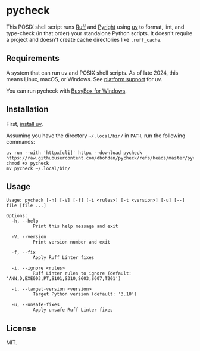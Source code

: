 # pycheck

This POSIX shell script runs
[Ruff](https://github.com/astral-sh/uv)
and
[Pyright](https://github.com/microsoft/pyright)
using
[uv](https://github.com/astral-sh/uv)
to format, lint, and type-check (in that order) your standalone Python scripts.
It doesn't require a project and doesn't create cache directories like `.ruff_cache`.

## Requirements

A system that can run uv and POSIX shell scripts.
As of late 2024, this means Linux, macOS, or Windows.
See [platform support](https://docs.astral.sh/uv/reference/policies/platforms/) for uv.

You can run pycheck with [BusyBox for Windows](https://frippery.org/busybox/).

## Installation

First, [install uv](https://github.com/astral-sh/uv#installation).

Assuming you have the directory `~/.local/bin/` in `PATH`, run the following commands:

```shell
uv run --with 'httpx[cli]' httpx --download pycheck https://raw.githubusercontent.com/dbohdan/pycheck/refs/heads/master/pycheck
chmod +x pycheck
mv pycheck ~/.local/bin/
```

## Usage

```none
Usage: pycheck [-h] [-V] [-f] [-i <rules>] [-t <version>] [-u] [--] file [file ...]

Options:
  -h, --help
          Print this help message and exit

  -V, --version
          Print version number and exit

  -f, --fix
          Apply Ruff Linter fixes

  -i, --ignore <rules>
          Ruff Linter rules to ignore (default: 'ANN,D,EXE003,PT,S101,S310,S603,S607,T201')

  -t, --target-version <version>
          Target Python version (default: '3.10')

  -u, --unsafe-fixes
          Apply unsafe Ruff Linter fixes
```

## License

MIT.

